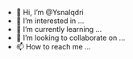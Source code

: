 - 👋 Hi, I’m @Ysnalqdri
- 👀 I’m interested in ...
- 🌱 I’m currently learning ...
- 💞️ I’m looking to collaborate on ...
- 📫 How to reach me ...

<!---
Ysnalqdri/Ysnalqdri is a ✨ special ✨ repository because its `README.md` (this file) appears on your GitHub profile.
You can click the Preview link to take a look at your changes.
--->
